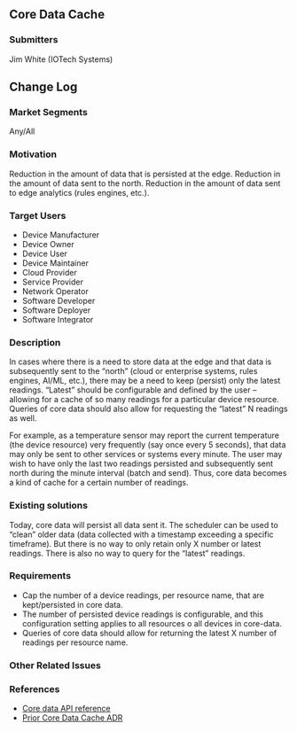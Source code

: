 ## Core Data Cache

### Submitters
Jim White (IOTech Systems)


## Change Log

### Market Segments
Any/All

### Motivation
Reduction in the amount of data that is persisted at the edge.  Reduction in the amount of data sent to the north.  Reduction in the amount of data sent to edge analytics (rules engines, etc.).

### Target Users
- Device Manufacturer
- Device Owner
- Device User
- Device Maintainer
- Cloud Provider
- Service Provider
- Network Operator
- Software Developer
- Software Deployer
- Software Integrator

### Description
In cases where there is a need to store data at the edge and that data is subsequently sent to the “north” (cloud or enterprise systems, rules engines, AI/ML, etc.), there may be a need to keep (persist) only the latest readings.  “Latest” should be configurable and defined by the user – allowing for a cache of so many readings for a particular device resource.  Queries of core data should also allow for requesting the “latest” N readings as well.

For example, as a temperature sensor may report the current temperature (the device resource) very frequently (say once every 5 seconds), that data may only be sent to other services or systems every minute.  The user may wish to have only the last two readings persisted and subsequently sent north during the minute interval (batch and send).  Thus, core data becomes a kind of cache for a certain number of readings.

### Existing solutions
Today, core data will persist all data sent it.  The scheduler can be used to “clean” older data (data collected with a timestamp exceeding a specific timeframe).  But there is no way to only retain only X number or latest readings.  There is also no way to query for the “latest” readings.

### Requirements

- Cap the number of a device readings, per resource name, that are kept/persisted in core data.
- The number of persisted device readings is configurable, and this configuration setting applies to all resources o all devices in core-data.
- Queries of core data should allow for returning the latest X number of readings per resource name. 

### Other Related Issues


### References
- [Core data API reference](https://app.swaggerhub.com/apis/EdgeXFoundry1/core-data/2.1.0)
- [Prior Core Data Cache ADR]( https://github.com/edgexfoundry/edgex-docs/pull/723)
